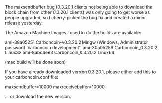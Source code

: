 The maxsendbuffer bug (0.3.20.1 clients not being able to download the block chain from other 0.3.20.1 clients) was only going to get
worse as people upgraded, so I cherry-picked the bug fix and created a minor release yesterday.

The Amazon Machine Images I used to do the builds are available:

  ami-38a05251   Carboncoin-v0.3.20.2 Mingw    (Windows; Administrator password 'carboncoin development')
  ami-30a05259   Carboncoin_0.3.20.2 Linux32
  ami-8abc4ee3   Carboncoin_0.3.20.2 Linux64

(mac build will be done soon)

If you have already downloaded version 0.3.20.1, please either add this to your carboncoin.conf file:

  maxsendbuffer=10000
  maxreceivebuffer=10000

... or download the new version.
